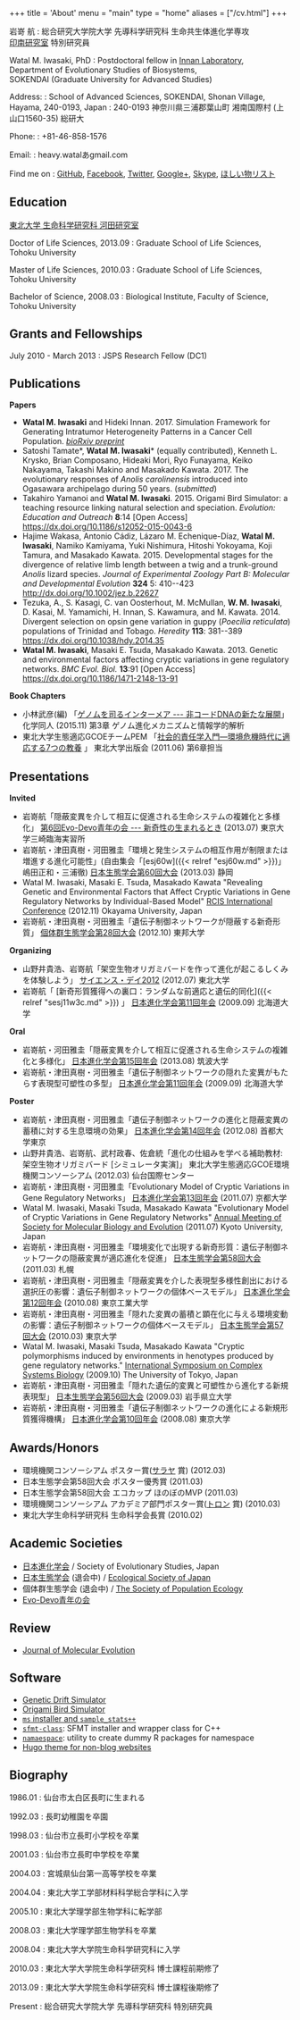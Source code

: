 +++
title = 'About'
menu = "main"
type = "home"
aliases = ["/cv.html"]
+++

岩嵜 航
:   総合研究大学院大学 先導科学研究科 生命共生体進化学専攻\
    [印南研究室](http://www.sendou.soken.ac.jp/esb/innan/InnanLab/)
    特別研究員

Watal M. Iwasaki, PhD
:   Postdoctoral fellow in [Innan Laboratory](http://www.sendou.soken.ac.jp/esb/innan/InnanLab/),\
    Department of Evolutionary Studies of Biosystems,\
    SOKENDAI (Graduate University for Advanced Studies)

Address:
:   School of Advanced Sciences, SOKENDAI,
    Shonan Village, Hayama, 240-0193, Japan
:   240-0193 神奈川県三浦郡葉山町 湘南国際村 (上山口1560-35) 総研大

Phone:
:   +81-46-858-1576

Email:
:   heavy.watalあgmail.com

Find me on
: <a rel="me" href="https://github.com/heavywatal" title="GitHub"><i class="fa fa-fw fa-github"></i>GitHub</a>,
  <a rel="me" href="https://www.facebook.com/heavy.watal"><i class="fa fa-fw fa-facebook-official"></i>Facebook</a>,
  <a rel="me" href="https://twitter.com/heavywatal"><i class="fa fa-fw fa-twitter"></i>Twitter</a>,
  <a rel="me" href="https://plus.google.com/u/0/+WatalMIwasaki"><i class="fa fa-fw fa-google-plus-official"></i>Google+</a>,
  <a rel="me" href="skype:heavy.watal?userinfo"><i class="fa fa-fw fa-skype"></i>Skype</a>,
  [<i class="fa fa-fw fa-amazon"></i>ほしい物リスト](https://www.amazon.co.jp/wishlist/Z62OJBP7VCNP)

<!--more-->

## Education

[東北大学 生命科学研究科 河田研究室](http://meme.biology.tohoku.ac.jp/klabo-wiki/)

Doctor of Life Sciences, 2013.09
:   Graduate School of Life Sciences, Tohoku University

Master of Life Sciences, 2010.03
:   Graduate School of Life Sciences, Tohoku University

Bachelor of Science, 2008.03
:   Biological Institute, Faculty of Science, Tohoku University

## Grants and Fellowships

July 2010 - March 2013
:   JSPS Research Fellow (DC1)

## Publications

**Papers**

- **Watal M. Iwasaki** and Hideki Innan. 2017.
  Simulation Framework for Generating Intratumor Heterogeneity Patterns in a Cancer Cell Population.
  [*bioRxiv preprint*](https://doi.org/10.1101/109801)
- Satoshi Tamate\*, **Watal M. Iwasaki**\* (equally contributed), Kenneth L. Krysko, Brian Composano, Hideaki Mori, Ryo Funayama, Keiko Nakayama, Takashi Makino and Masakado Kawata. 2017.
  The evolutionary responses of *Anolis carolinensis* introduced into Ogasawara archipelago during 50 years.
  (*submitted*)
- Takahiro Yamanoi and **Watal M. Iwasaki**. 2015.
  Origami Bird Simulator: a teaching resource linking natural selection and speciation.
  *Evolution: Education and Outreach* **8**:14
  [Open Access] <https://dx.doi.org/10.1186/s12052-015-0043-6>
- Hajime Wakasa, Antonio Cádiz, Lázaro M. Echenique-Díaz, **Watal M. Iwasaki**, Namiko Kamiyama, Yuki Nishimura, Hitoshi Yokoyama, Koji Tamura, and Masakado Kawata. 2015.
  Developmental stages for the divergence of relative limb length between a twig and a trunk-ground *Anolis* lizard species.
  *Journal of Experimental Zoology Part B: Molecular and Developmental Evolution* **324** 5: 410--423
  <http://dx.doi.org/10.1002/jez.b.22627>
- Tezuka, A., S. Kasagi, C. van Oosterhout, M. McMullan, **W. M. Iwasaki**, D. Kasai, M. Yamamichi, H. Innan, S. Kawamura, and M. Kawata. 2014.
  Divergent selection on opsin gene variation in guppy (*Poecilia reticulata*) populations of Trinidad and Tobago.
  *Heredity* **113**: 381--389
  <https://dx.doi.org/10.1038/hdy.2014.35>
- **Watal M. Iwasaki**, Masaki E. Tsuda, Masakado Kawata. 2013.
  Genetic and environmental factors affecting cryptic variations in gene regulatory networks.
  *BMC Evol. Biol.* **13**:91
  [Open Access] <https://dx.doi.org/10.1186/1471-2148-13-91>

**Book Chapters**

-   小林武彦(編)
    「[ゲノムを司るインターメア --- 非コードDNAの新たな展開](http://amzn.to/2gBXjFb)」
    化学同人 (2015.11) 第3章 ゲノム進化メカニズムと情報学的解析
-   東北大学生態適応GCOEチームPEM
    「[社会的責任学入門—環境危機時代に適応する7つの教養](http://amzn.to/2g1q62j) 」
    東北大学出版会 (2011.06) 第6章担当

## Presentations

**Invited**

-   岩嵜航「隠蔽変異を介して相互に促進される生命システムの複雑化と多様化」 [第6回Evo-Devo青年の会 --- 新奇性の生まれるとき](http://evo-devo.net/events_6th.html) (2013.07) 東京大学三崎臨海実習所
-   岩嵜航・津田真樹・河田雅圭「環境と発生システムの相互作用が制限または増進する進化可能性」(自由集会「[esj60w]({{< relref "esj60w.md" >}})」嶋田正和・三浦徹) [日本生態学会第60回大会](http://www.esj.ne.jp/meeting/60/) (2013.03) 静岡
-   Watal M. Iwasaki, Masaki E. Tsuda, Masakado Kawata "Revealing Genetic and Environmental Factors that Affect Cryptic Variations in Gene Regulatory Networks by Individual-Based Model" [RCIS International Conference](http://tenure5.vbl.okayama-u.ac.jp/RCIS_symposium/) (2012.11) Okayama University, Japan
-   岩嵜航・津田真樹・河田雅圭「遺伝子制御ネットワークが隠蔽する新奇形質」 [個体群生態学会第28回大会](https://sites.google.com/site/populecol28/) (2012.10) 東邦大学

**Organizing**

-   山野井貴浩、岩嵜航「架空生物オリガミバードを作って進化が起こるしくみを体験しよう」
    [サイエンス・デイ2012](http://www.science-day.com/) (2012.07) 東北大学
-   岩嵜航「 [新奇形質獲得への裏口：ランダムな前適応と遺伝的同化]({{< relref "sesj11w3c.md" >}}) 」 [日本進化学会第11回年会](http://genome.ist.hokudai.ac.jp/shinka2009/) (2009.09) 北海道大学

**Oral**

-   岩嵜航・河田雅圭「隠蔽変異を介して相互に促進される生命システムの複雑化と多様化」 [日本進化学会第15回年会](https://sites.google.com/site/tsukubacce/) (2013.08) 筑波大学
-   岩嵜航・津田真樹・河田雅圭「遺伝子制御ネットワークの隠れた変異がもたらす表現型可塑性の多型」 [日本進化学会第11回年会](http://genome.ist.hokudai.ac.jp/shinka2009/) (2009.09) 北海道大学

**Poster**

-   岩嵜航・津田真樹・河田雅圭「遺伝子制御ネットワークの進化と隠蔽変異の蓄積に対する生息環境の効果」
    [日本進化学会第14回年会](http://evolgen.biol.se.tmu.ac.jp/sesj2012/) (2012.08) 首都大学東京
-   山野井貴浩、岩嵜航、武村政春、佐倉統「進化の仕組みを学べる補助教材: 架空生物オリガミバード [シミュレータ実演]」
    東北大学生態適応GCOE環境機関コンソーシアム (2012.03) 仙台国際センター
-   岩嵜航・津田真樹・河田雅圭「Evolutionary Model of Cryptic Variations in Gene Regulatory Networks」 [日本進化学会第13回年会](http://zoo.zool.kyoto-u.ac.jp/zsys/SESJ2011/) (2011.07) 京都大学
-   Watal M. Iwasaki, Masaki Tsuda, Masakado Kawata "Evolutionary Model of Cryptic Variations in Gene Regulatory Networks" [Annual Meeting of Society for Molecular Biology and Evolution](http://smbe2011.com/) (2011.07) Kyoto University, Japan
-   岩嵜航・津田真樹・河田雅圭「環境変化で出現する新奇形質：遺伝子制御ネットワークの隠蔽変異が適応進化を促進」 [日本生態学会第58回大会](http://www.esj.ne.jp/meeting/58/) (2011.03) 札幌
-   岩嵜航・津田真樹・河田雅圭「隠蔽変異を介した表現型多様性創出における選択圧の影響：遺伝子制御ネットワークの個体ベースモデル」 [日本進化学会第12回年会](http://www.evolution.bio.titech.ac.jp/sesj2010/sesj_index.html) (2010.08) 東京工業大学
-   岩嵜航・津田真樹・河田雅圭「隠れた変異の蓄積と顕在化に与える環境変動の影響：遺伝子制御ネットワークの個体ベースモデル」 [日本生態学会第57回大会](http://www.esj.ne.jp/meeting/57/) (2010.03) 東京大学
-   Watal M. Iwasaki, Masaki Tsuda, Masakado Kawata "Cryptic polymorphisms induced by environments in henotypes produced by gene regulatory networks." [International Symposium on Complex Systems Biology](http://chaos.c.u-tokyo.ac.jp/CSB/) (2009.10) The University of Tokyo, Japan
-   岩嵜航・津田真樹・河田雅圭「隠れた遺伝的変異と可塑性から進化する新規表現型」 [日本生態学会第56回大会](http://www.esj.ne.jp/meeting/56/) (2009.03) 岩手県立大学
-   岩嵜航・津田真樹・河田雅圭「遺伝子制御ネットワークの進化による新規形質獲得機構」 [日本進化学会第10回年会](http://wwwsoc.nii.ac.jp/sesj2/nenkai/2008/) (2008.08) 東京大学

## Awards/Honors

-   環境機関コンソーシアム ポスター賞([サラヤ](http://www.saraya.com/) 賞) (2012.03)
-   日本生態学会第58回大会 ポスター優秀賞 (2011.03)
-   日本生態学会第58回大会 エコカップ ほのぼのMVP (2011.03)
-   環境機関コンソーシアム アカデミア部門ポスター賞([トロン](http://www.google.co.jp/search?q=%E4%B8%AD%E9%9D%99%E9%80%8F) 賞) (2010.03)
-   東北大学生命科学研究科 生命科学会長賞 (2010.02)

## Academic Societies

-   [日本進化学会](http://wwwsoc.nii.ac.jp/sesj2/)
    / Society of Evolutionary Studies, Japan
-   [日本生態学会](http://www.esj.ne.jp/esj/) (退会中)
    / [Ecological Society of Japan](http://www.esj.ne.jp/esj/index-e.html)
-   個体群生態学会 (退会中)
    / [The Society of Population Ecology](http://www.populationecology.org/)
-   [Evo-Devo青年の会](http://evo-devo.net/)

## Review

-   [Journal of Molecular Evolution](http://link.springer.com/journal/239)

## Software

-   [Genetic Drift Simulator](https://heavywatal.github.io/driftr.js/)
-   [Origami Bird Simulator](https://github.com/heavywatal/oribir)
-   [`ms` installer and `sample_stats++`](https://github.com/heavywatal/msutils)
-   [`sfmt-class`](https://github.com/heavywatal/sfmt-class):
    SFMT installer and wrapper class for C++
-   [`namaespace`](https://github.com/heavywatal/namaespace):
    utility to create dummy R packages for namespace
-   [Hugo theme for non-blog websites](https://github.com/heavywatal/hugo-theme-nonblog)

## Biography

1986.01
:   仙台市太白区長町に生まれる

1992.03
:   長町幼稚園を卒園

1998.03
:   仙台市立長町小学校を卒業

2001.03
:   仙台市立長町中学校を卒業

2004.03
:   宮城県仙台第一高等学校を卒業

2004.04
:   東北大学工学部材料科学総合学科に入学

2005.10
:   東北大学理学部生物学科に転学部

2008.03
:   東北大学理学部生物学科を卒業

2008.04
:   東北大学大学院生命科学研究科に入学

2010.03
:   東北大学大学院生命科学研究科 博士課程前期修了

2013.09
:   東北大学大学院生命科学研究科 博士課程後期修了

Present
:   総合研究大学院大学 先導科学研究科 特別研究員
